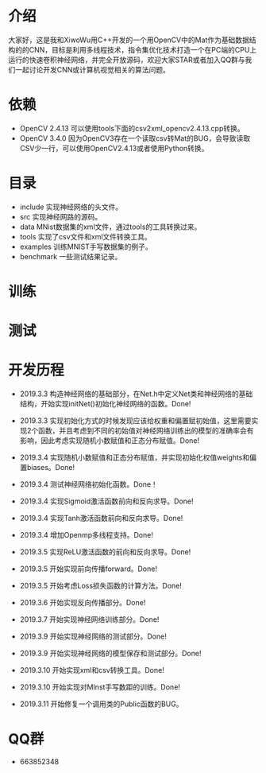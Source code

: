 ﻿# 介绍
大家好，这是我和XiwoWu用C++开发的一个用OpenCV中的Mat作为基础数据结构的的CNN，目标是利用多线程技术，指令集优化技术打造一个在PC端的CPU上运行的快速卷积神经网络，并完全开放源码，欢迎大家STAR或者加入QQ群与我们一起讨论开发CNN或计算机视觉相关的算法问题。
# 依赖
- OpenCV 2.4.13 可以使用tools下面的csv2xml_opencv2.4.13.cpp转换。
- OpenCV 3.4.0  因为OpenCV3存在一个读取csv转Mat的BUG，会导致读取CSV少一行，可以使用OpenCV2.4.13或者使用Python转换。
# 目录
- include 实现神经网络的头文件。
- src 实现神经网路的源码。
- data MNist数据集的xml文件，通过tools的工具转换过来。
- tools 实现了csv文件和xml文件转换工具。
- examples 训练MNIST手写数据集的例子。
- benchmark 一些测试结果记录。
# 训练

# 测试

# 开发历程
- 2019.3.3 构造神经网络的基础部分，在Net.h中定义Net类和神经网络的基础结构，开始实现initNet()初始化神经网络的函数。Done!
- 2019.3.3 实现初始化方式的时候发现应该给权重和偏置赋初始值，这里需要实现2个函数，并且考虑到不同的初始值对神经网络训练出的模型的准确率会有影响，因此考虑实现随机小数赋值和正态分布赋值。Done!
- 2019.3.4 实现随机小数赋值和正态分布赋值，并实现初始化权值weights和偏置biases。Done!
- 2019.3.4 测试神经网络初始化函数。Done！
- 2019.3.4 实现Sigmoid激活函数前向和反向求导。Done!
- 2019.3.4 实现Tanh激活函数前向和反向求导。Done!
- 2019.3.4 增加Openmp多线程支持。Done!
- 2019.3.5 实现ReLU激活函数的前向和反向求导。Done!
- 2019.3.5 开始实现前向传播forward。Done!
- 2019.3.5 开始考虑Loss损失函数的计算方法。Done!
- 2019.3.6 开始实现反向传播部分。Done!
- 2019.3.7 开始实现神经网络训练部分。Done!
- 2019.3.9 开始实现神经网络的测试部分。Done!
- 2019.3.9 开始实现神经网络的模型保存和测试部分。Done!
- 2019.3.10 开始实现xml和csv转换工具。Done!

- 2019.3.10 开始实现对MInst手写数距的训练。Done!

- 2019.3.11 开始修复一个调用类的Public函数的BUG。

# QQ群
- 663852348